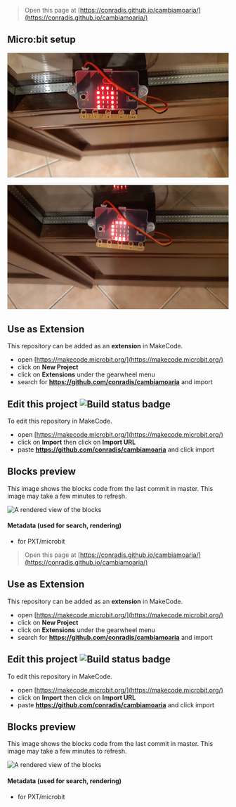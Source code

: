 
> Open this page at [https://conradis.github.io/cambiamoaria/](https://conradis.github.io/cambiamoaria/)

## Micro:bit setup
![Aperta](https://raw.githubusercontent.com/conradis/cambiamoaria/master/pic/A.jpg)


![Chiusa](https://raw.githubusercontent.com/conradis/cambiamoaria/master/pic/C.jpg)

## Use as Extension

This repository can be added as an **extension** in MakeCode.

* open [https://makecode.microbit.org/](https://makecode.microbit.org/)
* click on **New Project**
* click on **Extensions** under the gearwheel menu
* search for **https://github.com/conradis/cambiamoaria** and import

## Edit this project ![Build status badge](https://github.com/conradis/cambiamoaria/workflows/MakeCode/badge.svg)

To edit this repository in MakeCode.

* open [https://makecode.microbit.org/](https://makecode.microbit.org/)
* click on **Import** then click on **Import URL**
* paste **https://github.com/conradis/cambiamoaria** and click import

## Blocks preview

This image shows the blocks code from the last commit in master.
This image may take a few minutes to refresh.

![A rendered view of the blocks](https://github.com/conradis/cambiamoaria/raw/master/.github/makecode/blocks.png)

#### Metadata (used for search, rendering)

* for PXT/microbit
<script src="https://makecode.com/gh-pages-embed.js"></script><script>makeCodeRender("{{ site.makecode.home_url }}", "{{ site.github.owner_name }}/{{ site.github.repository_name }}");</script>



> Open this page at [https://conradis.github.io/cambiamoaria/](https://conradis.github.io/cambiamoaria/)

## Use as Extension

This repository can be added as an **extension** in MakeCode.

* open [https://makecode.microbit.org/](https://makecode.microbit.org/)
* click on **New Project**
* click on **Extensions** under the gearwheel menu
* search for **https://github.com/conradis/cambiamoaria** and import

## Edit this project ![Build status badge](https://github.com/conradis/cambiamoaria/workflows/MakeCode/badge.svg)

To edit this repository in MakeCode.

* open [https://makecode.microbit.org/](https://makecode.microbit.org/)
* click on **Import** then click on **Import URL**
* paste **https://github.com/conradis/cambiamoaria** and click import

## Blocks preview

This image shows the blocks code from the last commit in master.
This image may take a few minutes to refresh.

![A rendered view of the blocks](https://github.com/conradis/cambiamoaria/raw/master/.github/makecode/blocks.png)

#### Metadata (used for search, rendering)

* for PXT/microbit
<script src="https://makecode.com/gh-pages-embed.js"></script><script>makeCodeRender("{{ site.makecode.home_url }}", "{{ site.github.owner_name }}/{{ site.github.repository_name }}");</script>
